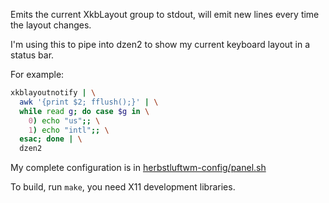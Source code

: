 Emits the current XkbLayout group to stdout, will emit new lines every time the
layout changes.

I'm using this to pipe into dzen2 to show my current keyboard layout in a status
bar.

For example:

```sh
xkblayoutnotify | \
  awk '{print $2; fflush();}' | \
  while read g; do case $g in \
    0) echo "us";; \
    1) echo "intl";; \
  esac; done | \
  dzen2
```

My complete configuration is in [herbstluftwm-config/panel.sh](https://github.com/thiago-negri/herbstluftwm-config/blob/main/panel.sh)

To build, run `make`, you need X11 development libraries.
